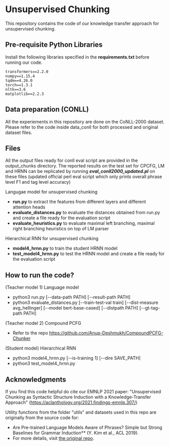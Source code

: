 # Unsupervised Chunking

This repository contains the code of our knowledge transfer approach for unsupervised chunking. 

## Pre-requisite Python Libraries
Install the following libraries specified in the **requirements.txt** before running our code.

    transformers==2.2.0
    numpy==1.15.4
    tqdm==4.26.0
    torch==1.3.1
    nltk==3.6
    matplotlib==2.2.3
    
## Data preparation (CONLL)

All the experiements in this repository are done on the CoNLL-2000 dataset. Please refer to the code inside data_conll for both processed and original dataset files. 

## Files

All the output files ready for conll eval script are provided in the output_chunks directory. The reported results on the test set for CPCFG, LM and HRNN can be replicated by running ***eval_conll2000_updated.pl*** on these files (updated official perl eval script which only prints overall phrase level F1 and tag level accuracy)

Langugae model for unsupervised chunking
- **run.py** to extract the features from different layers and different attention heads
- **evaluate_distances.py** to evaluate the distances obtained from run.py and create a file ready for the evaluation script
- **evaluate_heuristics.py** to evaluate maximal left branching, maximal right branching heuristics on top of LM parser

Hierarchical RNN for unsupervised chunking
- **model4_hrnn.py** to train the student HRNN model 
- **test_model4_hrnn.py** to test the HRNN model and create a file ready for the evaluation script

## How to run the code?

(Teacher model 1) Language model
- python3 run.py [--data-path PATH] [--result-path PATH]
- python3 evaluate_distances.py [--train-test-val train] [--dist-measure avg_hellinger] [--model bert-base-cased] [--distpath PATH] [--gt-tag-path PATH]

(Teacher model 2) Compound PCFG 
- Refer to the repo https://github.com/Anup-Deshmukh/CompoundPCFG-Chunker 

(Student model) Hierarchical RNN
- python3 model4_hrnn.py [--is-training 1] [--dire SAVE_PATH] 
- python3 test_model4_hrnn.py 

## Acknowledgments

If you find this code helpful do cite our EMNLP 2021 paper: "Unsupervised Chunking as Syntactic Structure Induction with a Knowledge-Transfer Approach" (https://aclanthology.org/2021.findings-emnlp.307/)


Utility functions from the folder "utils" and datasets used in this repo are originally from the source code for: 
- Are Pre-trained Language Models Aware of Phrases? Simple but Strong Baselines for Grammar Induction** (Y. Kim et al., ACL 2019).
- For more details, visit [the original repo](https://github.com/galsang/trees_from_transformers). 
